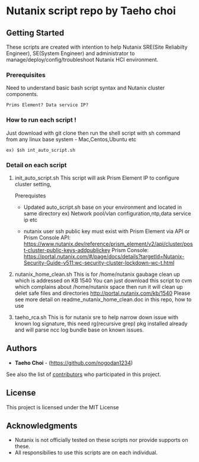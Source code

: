 # Nutanix script repo by Taeho choi



## Getting Started

These scripts are created with intention to help  Nutanix SRE(Site Reliabilty Engineer), SE(System Engineer) and administrator to manage/deploy/config/troubleshoot Nutanix HCI environment.

### Prerequisites

Need to understand basic bash script syntax and Nutanix cluster components.

```
Prims Element? Data service IP?
```

### How to run each script !
Just download with git clone then run the shell script with sh command from any linux base system - Mac,Centos,Ubuntu etc
```
ex) $sh int_auto_script.sh
```

### Detail on each script

1. init_auto_script.sh
This script will ask Prism Element IP to configure cluster setting, 

	Prerequistes
	- Updated auto_script.sh base on your environment and located in same directory
  		ex) Network pool/vlan configuration,ntp,data service ip etc

	- nutanix user ssh public key must exist with Prism Element via API or Prism Console
  			API: https://www.nutanix.dev/reference/prism_element/v2/api/cluster/post-cluster-public-keys-addpublickey
  			Prism Console: https://portal.nutanix.com/#/page/docs/details?targetId=Nutanix-Security-Guide-v511:wc-security-cluster-lockdown-wc-t.html


2. nutanix_home_clean.sh
	This is for /home/nutanix gaubage clean up which is addressed on KB 1540
	You can just download this script to cvm which complains about /home/nutanix space then run it will clean up delet safe files and directories
	http://portal.nutanix.com/kb/1540
	Please see more detail on readme_nutanix_home_clean.doc in this repo, how to use

3. taeho_rca.sh
	This is for nutanix sre to help narrow down issue with known log signature, this need rg(recursive grep) pkg installed already and will parse ncc log bundle base on known issues.

## Authors

* **Taeho Choi** - (https://github.com/nogodan1234)

See also the list of [contributors](https://github.com/nogodan1234/nutanix/contributors) who participated in this project.

## License

This project is licensed under the MIT License

## Acknowledgments

* Nutanix is not officially tested on these scripts nor provide supports on these.
* All responsibilies to use this scripts are on each individual.

